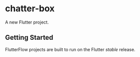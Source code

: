 # chatter-box

A new Flutter project.

## Getting Started

FlutterFlow projects are built to run on the Flutter _stable_ release.
